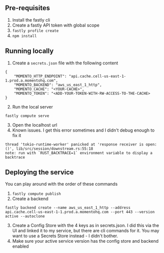## Pre-requisites
1. Install the fastly cli
2. Create a fastly API token with global scope
3. `fastly profile create`
4. `npm install`

## Running locally

1. Create a `secrets.json` file with the following content
```
{
    "MOMENTO_HTTP_ENDPOINT": "api.cache.cell-us-east-1-1.prod.a.momentohq.com",
    "MOMENTO_BACKEND": "aws_us_east_1_http",
    "MOMENTO_CACHE": "<YOUR-CACHE>",
    "MOMENTO_TOKEN": "<ADD-YOUR-TOKEN-WITH-RW-ACCESS-TO-THE-CACHE>
}
```
2. Run the local server
```
fastly compute serve
```
3. Open the localhost url 
4. Known issues. I get this error sometimes and I didn't debug enough to fix it
```
thread 'tokio-runtime-worker' panicked at 'response receiver is open: ()', lib/src/session/downstream.rs:55:18
note: run with `RUST_BACKTRACE=1` environment variable to display a backtrace
```

## Deploying the service
You can play around with the order of these commands
1. `fastly compute publish`
2. Create a backend
```
fastly backend create --name aws_us_east_1_http --address api.cache.cell-us-east-1-1.prod.a.momentohq.com --port 443 --version active --autoclone

```
3. Create a Config Store with the 4 keys as in secrets.json. I did this via the UI and linked it to my service, but there are cli commands for it.
   You may want to use a Secrets Store instead - I didn't bother.
4. Make sure your active service version has the config store and backend enabled
